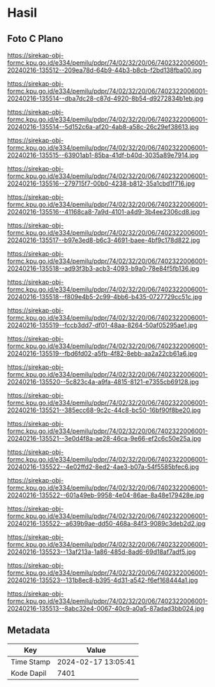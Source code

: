 # Hasil

## Foto C Plano

https://sirekap-obj-formc.kpu.go.id/e334/pemilu/pdpr/74/02/32/20/06/7402322006001-20240216-135512--209ea78d-64b9-44b3-b8cb-f2bd138fba00.jpg

https://sirekap-obj-formc.kpu.go.id/e334/pemilu/pdpr/74/02/32/20/06/7402322006001-20240216-135514--dba7dc28-c87d-4920-8b54-d9272834b1eb.jpg

https://sirekap-obj-formc.kpu.go.id/e334/pemilu/pdpr/74/02/32/20/06/7402322006001-20240216-135514--5d152c6a-af20-4ab8-a58c-26c29ef38613.jpg

https://sirekap-obj-formc.kpu.go.id/e334/pemilu/pdpr/74/02/32/20/06/7402322006001-20240216-135515--63901ab1-85ba-41df-b40d-3035a89e7914.jpg

https://sirekap-obj-formc.kpu.go.id/e334/pemilu/pdpr/74/02/32/20/06/7402322006001-20240216-135516--279715f7-00b0-4238-b812-35a1cbd1f716.jpg

https://sirekap-obj-formc.kpu.go.id/e334/pemilu/pdpr/74/02/32/20/06/7402322006001-20240216-135516--41168ca8-7a9d-4101-a4d9-3b4ee2306cd8.jpg

https://sirekap-obj-formc.kpu.go.id/e334/pemilu/pdpr/74/02/32/20/06/7402322006001-20240216-135517--b97e3ed8-b6c3-4691-baee-4bf9c178d822.jpg

https://sirekap-obj-formc.kpu.go.id/e334/pemilu/pdpr/74/02/32/20/06/7402322006001-20240216-135518--ad93f3b3-acb3-4093-b9a0-78e84f5fb136.jpg

https://sirekap-obj-formc.kpu.go.id/e334/pemilu/pdpr/74/02/32/20/06/7402322006001-20240216-135518--f809e4b5-2c99-4bb6-b435-0727729cc51c.jpg

https://sirekap-obj-formc.kpu.go.id/e334/pemilu/pdpr/74/02/32/20/06/7402322006001-20240216-135519--fccb3dd7-df01-48aa-8264-50af05295ae1.jpg

https://sirekap-obj-formc.kpu.go.id/e334/pemilu/pdpr/74/02/32/20/06/7402322006001-20240216-135519--fbd6fd02-a5fb-4f82-8ebb-aa2a22cb61a6.jpg

https://sirekap-obj-formc.kpu.go.id/e334/pemilu/pdpr/74/02/32/20/06/7402322006001-20240216-135520--5c823c4a-a9fa-4815-8121-e7355cb69128.jpg

https://sirekap-obj-formc.kpu.go.id/e334/pemilu/pdpr/74/02/32/20/06/7402322006001-20240216-135521--385ecc68-9c2c-44c8-bc50-16bf90f8be20.jpg

https://sirekap-obj-formc.kpu.go.id/e334/pemilu/pdpr/74/02/32/20/06/7402322006001-20240216-135521--3e0d4f8a-ae28-46ca-9e66-ef2c6c50e25a.jpg

https://sirekap-obj-formc.kpu.go.id/e334/pemilu/pdpr/74/02/32/20/06/7402322006001-20240216-135522--4e02ffd2-8ed2-4ae3-b07a-54f5585bfec6.jpg

https://sirekap-obj-formc.kpu.go.id/e334/pemilu/pdpr/74/02/32/20/06/7402322006001-20240216-135522--601a49eb-9958-4e04-86ae-8a48e179428e.jpg

https://sirekap-obj-formc.kpu.go.id/e334/pemilu/pdpr/74/02/32/20/06/7402322006001-20240216-135522--a639b9ae-dd50-468a-84f3-9089c3deb2d2.jpg

https://sirekap-obj-formc.kpu.go.id/e334/pemilu/pdpr/74/02/32/20/06/7402322006001-20240216-135523--13af213a-1a86-485d-8ad6-69d18af7adf5.jpg

https://sirekap-obj-formc.kpu.go.id/e334/pemilu/pdpr/74/02/32/20/06/7402322006001-20240216-135523--131b8ec8-b395-4d31-a542-f6ef168444a1.jpg

https://sirekap-obj-formc.kpu.go.id/e334/pemilu/pdpr/74/02/32/20/06/7402322006001-20240216-135513--8abc32e4-0067-40c9-a0a5-87adad3bb024.jpg


## Metadata

| Key        | Value               |
| ---------- | ------------------- |
| Time Stamp | 2024-02-17 13:05:41 |
| Kode Dapil | 7401                |



